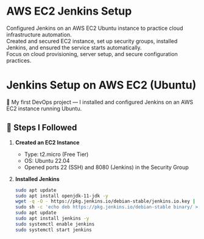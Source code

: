 # AWS EC2 Jenkins Setup

Configured Jenkins on an AWS EC2 Ubuntu instance to practice cloud infrastructure automation.  
Created and secured EC2 instance, set up security groups, installed Jenkins, and ensured the service starts automatically.  
Focus on cloud provisioning, server setup, and secure configuration practices.

# Jenkins Setup on AWS EC2 (Ubuntu)

🚀 My first DevOps project — I installed and configured Jenkins on an AWS EC2 instance running Ubuntu.

## 🔧 Steps I Followed

1. **Created an EC2 Instance**
   - Type: t2.micro (Free Tier)
   - OS: Ubuntu 22.04
   - Opened ports 22 (SSH) and 8080 (Jenkins) in the Security Group

2. **Installed Jenkins**
   ```bash
   sudo apt update
   sudo apt install openjdk-11-jdk -y
   wget -q -O - https://pkg.jenkins.io/debian-stable/jenkins.io.key | sudo apt-key add -
   sudo sh -c 'echo deb https://pkg.jenkins.io/debian-stable binary/ > /etc/apt/sources.list.d/jenkins.list'
   sudo apt update
   sudo apt install jenkins -y
   sudo systemctl enable jenkins
   sudo systemctl start jenkins
